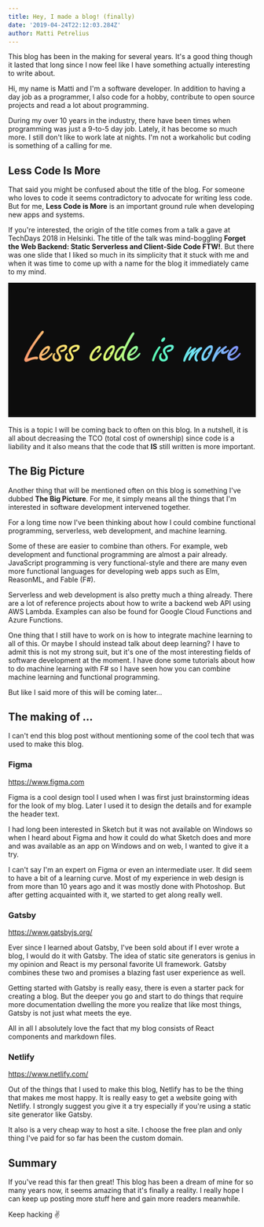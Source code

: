 ```yaml
---
title: Hey, I made a blog! (finally)
date: '2019-04-24T22:12:03.284Z'
author: Matti Petrelius
---
```


This blog has been in the making for several years. It's a good thing though it lasted that long since I now feel like I have something actually interesting to write about.

Hi, my name is Matti and I'm a software developer. In addition to having a day job as a programmer, I also code for a hobby, contribute to open source projects and read a lot about programming.

During my over 10 years in the industry, there have been times when programming was just a 9-to-5 day job. Lately, it has become so much more. I still don't like to work late at nights. I'm not a workaholic but coding is something of a calling for me.

## Less Code Is More

That said you might be confused about the title of the blog. For someone who loves to code it seems contradictory to advocate for writing less code. But for me, **Less Code is More** is an important ground rule when developing new apps and systems.

If you're interested, the origin of the title comes from a talk a gave at TechDays 2018 in Helsinki. The title of the talk was mind-boggling **Forget the Web Backend: Static Serverless and Client-Side Code FTW!**. But there was one slide that I liked so much in its simplicity that it stuck with me and when it was time to come up with a name for the blog it immediately came to my mind.

![Less Code Is More](./less_code_is_more_orig.png)

This is a topic I will be coming back to often on this blog. In a nutshell, it is all about decreasing the TCO (total cost of ownership) since code is a liability and it also means that the code that **IS** still written is more important.

## The Big Picture

Another thing that will be mentioned often on this blog is something I've dubbed **The Big Picture**. For me, it simply means all the things that I'm interested in software development intervened together.

For a long time now I've been thinking about how I could combine functional programming, serverless, web development, and machine learning.

Some of these are easier to combine than others. For example, web development and functional programming are almost a pair already. JavaScript programming is very functional-style and there are many even more functional languages for developing web apps such as Elm, ReasonML, and Fable (F#).

Serverless and web development is also pretty much a thing already. There are a lot of reference projects about how to write a backend web API using AWS Lambda. Examples can also be found for Google Cloud Functions and Azure Functions.

One thing that I still have to work on is how to integrate machine learning to all of this. Or maybe I should instead talk about deep learning? I have to admit this is not my strong suit, but it's one of the most interesting fields of software development at the moment. I have done some tutorials about how to do machine learning with F# so I have seen how you can combine machine learning and functional programming.

But like I said more of this will be coming later...

## The making of ...

I can't end this blog post without mentioning some of the cool tech that was used to make this blog.

### Figma

https://www.figma.com

Figma is a cool design tool I used when I was first just brainstorming ideas for the look of my blog. Later I used it to design the details and for example the header text.

I had long been interested in Sketch but it was not available on Windows so when I heard about Figma and how it could do what Sketch does and more and was available as an app on Windows and on web, I wanted to give it a try.

I can't say I'm an expert on Figma or even an intermediate user. It did seem to have a bit of a learning curve. Most of my experience in web design is from more than 10 years ago and it was mostly done with Photoshop. But after getting acquainted with it, we started to get along really well.

### Gatsby

https://www.gatsbyjs.org/

Ever since I learned about Gatsby, I've been sold about if I ever wrote a blog, I would do it with Gatsby. The idea of static site generators is genius in my opinion and React is my personal favorite UI framework. Gatsby combines these two and promises a blazing fast user experience as well.

Getting started with Gatsby is really easy, there is even a starter pack for creating a blog. But the deeper you go and start to do things that require more documentation dwelling the more you realize that like most things, Gatsby is not just what meets the eye.

All in all I absolutely love the fact that my blog consists of React components and markdown files.

### Netlify

https://www.netlify.com/

Out of the things that I used to make this blog, Netlify has to be the thing that makes me most happy. It is really easy to get a website going with Netlify. I strongly suggest you give it a try especially if you're using a static site generator like Gatsby.

It also is a very cheap way to host a site. I choose the free plan and only thing I've paid for so far has been the custom domain.

## Summary

If you've read this far then great! This blog has been a dream of mine for so many years now, it seems amazing that it's finally a reality. I really hope I can keep up posting more stuff here and gain more readers meanwhile.

Keep hacking ✌
